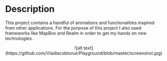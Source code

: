
# Description

  This project contains a handful of animations and functionalities inspired from other applications. 
 For the purpose of this project I also used frameworks like MapBox and Realm in order to get my hands on new technologies.

<p align="center">
![alt text](https://github.com/VladIacobIonut/Playground/blob/master/screenshot.jpg)
</p>
